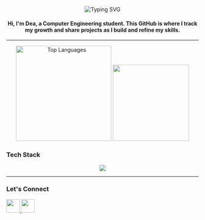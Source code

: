 <p align="center">
  <img src="https://readme-typing-svg.demolab.com?font=Fira+Code&pause=1000&color=FFB6C1&center=true&vCenter=true&width=435&lines=Hi+!+I'm+Dea+Xhavara+!;A+Computer+Engineering+Student+:);Welcome+to+my+GitHub!" alt="Typing SVG" />
</p>
<h4 align="center">Hi, I'm Dea, a Computer Engineering student. This GitHub is where I track my growth and share projects as I build and refine my skills.</h4>

---

<div align="center">


  <img src="https://github-readme-stats.vercel.app/api/top-langs?username=DeaXhavara&layout=compact&langs_count=6&theme=dracula&hide_border=false" height="250" alt="Top Languages" />
<img src="https://media.giphy.com/media/v1.Y2lkPTc5MGI3NjExYXJ3cjltcG5rNWYzcGh0cTY4ODhmaDdrNGhvNmlqcTk1dGprbmY4ZCZlcD12MV9naWZzX3NlYXJjaCZjdD1n/BferOKonYOspm28AiB/giphy.gif" height="200"/>
</div>


### Tech Stack

<p align="center">
  <img src="https://skillicons.dev/icons?i=js,html,css,react,nodejs,python,tensorflow,git,cpp,java,mysql,pytorch,fastapi,vite&theme=light" />
</p>


---

### Let's Connect

<div align="left">
  <a href="mailto:deaxhavara@gmail.com" target="_blank">
    <img src="https://img.shields.io/static/v1?message=Gmail&logo=gmail&label=deaxhavara@gmail.com&color=D14836&logoColor=white&style=for-the-badge" height="35" />
  </a>
  <a href="https://www.linkedin.com/in/deaxhavara/" target="_blank">
    <img src="https://img.shields.io/static/v1?message=LinkedIn&logo=linkedin&label=Dea%20Xhavara&color=0077B5&logoColor=white&style=for-the-badge" height="35" />
  </a>
</div>

